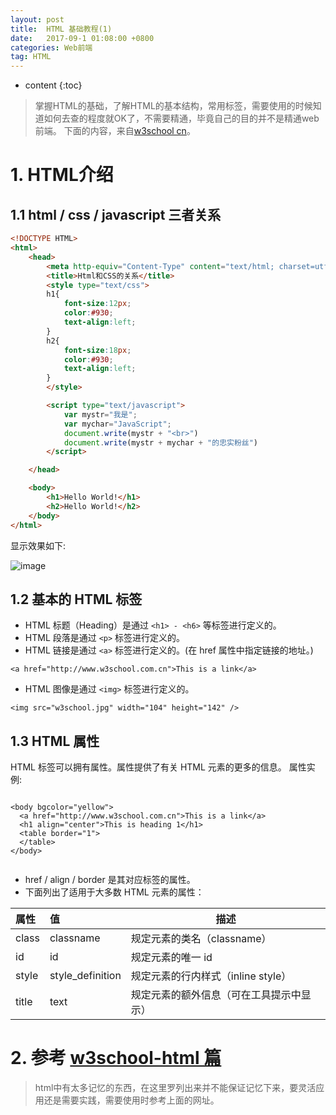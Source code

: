 ```yaml
---
layout: post
title:  HTML 基础教程(1)
date:   2017-09-1 01:08:00 +0800
categories: Web前端
tag: HTML
---
```

* content
{:toc}

> 掌握HTML的基础，了解HTML的基本结构，常用标签，需要使用的时候知道如何去查的程度就OK了，不需要精通，毕竟自己的目的并不是精通web前端。
下面的内容，来自[w3school cn](http://www.w3school.com.cn/index.html)。

# 1. HTML介绍

## 1.1 html / css / javascript 三者关系

```html
<!DOCTYPE HTML>
<html>
    <head>
        <meta http-equiv="Content-Type" content="text/html; charset=utf-8">
        <title>Html和CSS的关系</title>
        <style type="text/css">
        h1{
            font-size:12px;
            color:#930;
            text-align:left;
        }
        h2{
            font-size:18px;
            color:#930;
            text-align:left;
        }
        </style>

        <script type="text/javascript">
            var mystr="我是";
            var mychar="JavaScript";
            document.write(mystr + "<br>")
            document.write(mystr + mychar + "的忠实粉丝")
        </script>

    </head>

    <body>
        <h1>Hello World!</h1>
        <h2>Hello World!</h2>
    </body>
</html>
```

显示效果如下:

![image](https://user-images.githubusercontent.com/18595935/30245276-c7adbe52-960e-11e7-9340-bdedf26b1dcd.png)

## 1.2 基本的 HTML 标签
- HTML 标题（Heading）是通过 `<h1> - <h6>` 等标签进行定义的。
- HTML 段落是通过 `<p>` 标签进行定义的。
- HTML 链接是通过 `<a>` 标签进行定义的。(在 href 属性中指定链接的地址。)

```
<a href="http://www.w3school.com.cn">This is a link</a>
```

- HTML 图像是通过 `<img>` 标签进行定义的。

```
<img src="w3school.jpg" width="104" height="142" />
```


## 1.3 HTML 属性
HTML 标签可以拥有属性。属性提供了有关 HTML 元素的更多的信息。
属性实例:

```

<body bgcolor="yellow">
  <a href="http://www.w3school.com.cn">This is a link</a>
  <h1 align="center">This is heading 1</h1>
  <table border="1">
  </table>
</body>


```

- href / align / border 是其对应标签的属性。
- 下面列出了适用于大多数 HTML 元素的属性：

| 属性  |        值        |                   描述                   |
|:----- |:---------------- | ---------------------------------------- |
| class | classname        | 规定元素的类名（classname）              |
| id    | id               | 规定元素的唯一 id                        |
| style | style_definition | 规定元素的行内样式（inline style）       |
| title | text             | 规定元素的额外信息（可在工具提示中显示） |



# 2. 参考 [w3school-html 篇](http://www.w3school.com.cn/html/index.asp)
> html中有太多记忆的东西，在这里罗列出来并不能保证记忆下来，要灵活应用还是需要实践，需要使用时参考上面的网址。

